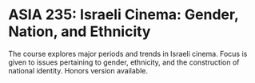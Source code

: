 # ASIA 235: Israeli Cinema: Gender, Nation, and Ethnicity

The course explores major periods and trends in Israeli cinema. Focus is given to issues pertaining to gender, ethnicity, and the construction of national identity. Honors version available.